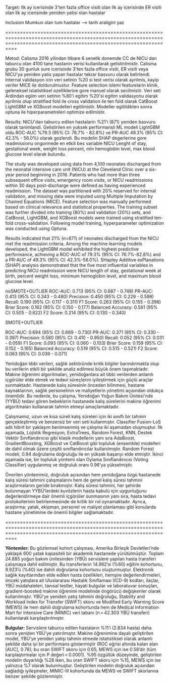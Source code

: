 Target: 
Ilk ay icerisinde 3'ten fazla office visiti olan
Ilk ay icerisinde ER visiti olan 
Ilk ay icerisinde yeniden yatisi olan hastalar 

Inclusion
Mumkun olan tum hastalar --> tarih araligini yaz

======================================================================================================================================================================

Metod: Calisma 2016 yilindan itibare 6 senelik donemde CC de NICU dan taburcu olan 4100 tane hastanin verisi kullanilarak gelistirilmistir. Calisma grubu 30 gunluk sure icerisinde 3'ten fazla office visiti, ER visiti veya NICU'ya yeniden yatis yapan hastalar tekrar basvuru olarak belirlendi. Internal validasyon icin veri setinin %20 si test verisi olarak ayrilmis, kayip veriler MICE ile doldurulmustur. Feature selection islemi featurelarin klinik, geleneksel istatistiksel ozelliklerine gore manuel olarak secilmistir. Veri seti Ardindan egiim veri setinin %80'i egitim %20'si egitim validasyonu olarak ayrilmis olup stratified fold ile cross validation ile ten fold olarak CatBoost LightGBM ve XGBoost modelleri egitilmistir. Modeller egitildikten sonra optuna ile hiperparametreleri optimize edilmistir. 

Results: NICU'dan taburcu edilen hastalarin %21'i (871) yeniden basvuru olarak tanimlandi. Gelistirilen en yuksek performansli ML modeli LightGBM oldu ROC-AUC %79.3 (95% CI: 76.7% - 82.8%) ve PR-AUC 49.3% (95% CI: 42.3% - 56.0%) olarak gozlendi. Bu modelin SHAP degerlerine gore readmissionu ongormede en etkili bes variable NICU Lenght of stay, gestational week, weight loss percent, min hemoglobin level, max blood glucose level olarak bulundu. 



The study was developed using data from 4,100 neonates discharged from the neonatal intensive care unit (NICU) at the Cleveland Clinic over a six-year period beginning in 2016. Patients who had more than three subsequent office visits, emergency room visits, or NICU readmissions within 30 days post-discharge were defined as having experienced readmission. The dataset was partitioned with 20% reserved for internal validation, and missing data were imputed using Multiple Imputation by Chained Equations (MICE). Feature selection was manually performed based on clinical relevance and statistical properties. The training subset was further divided into training (80%) and validation (20%) sets, and CatBoost, LightGBM, and XGBoost models were trained using stratified ten-fold cross-validation. Following model training, hyperparameter optimization was conducted using Optuna.

Results indicated that 21% (n=871) of neonates discharged from the NICU met the readmission criteria. Among the machine learning models developed, the LightGBM model exhibited the highest predictive performance, achieving a ROC-AUC of 79.3% (95% CI: 76.7%-82.8%) and a PR-AUC of 49.3% (95% CI: 42.3%-56.0%). SHapley Additive exPlanations (SHAP) analysis demonstrated that the five most influential variables in predicting NICU readmission were NICU length of stay, gestational week at birth, percent weight loss, minimum hemoglobin level, and maximum blood glucose level.













noSMOTE+OUTLIER
ROC-AUC: 0.713 (95% CI: 0.687 - 0.748)
PR-AUC: 0.413 (95% CI: 0.343 - 0.480)
Precision: 0.450 (95% CI: 0.229 - 0.598)
Recall: 0.190 (95% CI: 0.117 - 0.311)
F1 Score: 0.263 (95% CI: 0.155 - 0.396)
Brier Score: 0.162 (95% CI: 0.150 - 0.177)
Balanced Accuracy: 0.561 (95% CI: 0.505 - 0.622)
F2 Score: 0.214 (95% CI: 0.130 - 0.340)

SMOTE+OUTLIER

ROC-AUC: 0.694 (95% CI: 0.669 - 0.730)
PR-AUC: 0.371 (95% CI: 0.330 - 0.397)
Precision: 0.580 (95% CI: 0.410 - 0.950)
Recall: 0.052 (95% CI: 0.031 - 0.059)
F1 Score: 0.093 (95% CI: 0.060 - 0.103)
Brier Score: 0.159 (95% CI: 0.152 - 0.165)
Balanced Accuracy: 0.519 (95% CI: 0.515 - 0.521)
F2 Score: 0.063 (95% CI: 0.039 - 0.071)


Yenidoğan tıbbi verileri, sağlık sektöründe kritik bilgiler barındırmakta olup bu verilerin etkili bir şekilde analiz edilmesi büyük önem taşımaktadır. Makine öğrenimi algoritmaları, yenidoğanlara ait tıbbi verilerden anlamlı içgörüler elde etmek ve tedavi süreçlerini iyileştirmek için güçlü araçlar sunmaktadır. Hastanede kalış süresinin önceden bilinmesi, hastane kaynaklarının, sağlık personelinin ve maliyetlerin yönetimi açısından oldukça önemlidir. Bu nedenle, bu çalışma, Yenidoğan Yoğun Bakım Ünitesi'nde (YYBÜ) tedavi gören bebeklerin hastanede kalış sürelerini makine öğrenimi algoritmaları kullanarak tahmin etmeyi amaçlamaktadır.

Çalışmamız, uzun ve kısa süreli kalış süreleri için iki sınıflı bir tahmin gerçekleştirmiş ve benzersiz bir veri seti kullanmıştır. Classifier Fusion-LoS adlı hibrit bir yaklaşım benimsenmiş ve çalışma iki aşamadan oluşmuştur. İlk aşamada, Lojistik Regresyon, ExtraTrees, Random Forest, KNN, Destek Vektör Sınıflandırıcısı gibi klasik modellerin yanı sıra AdaBoost, GradientBoosting, XGBoost ve CatBoost gibi topluluk (ensemble) modelleri de dahil olmak üzere çeşitli sınıflandırıcılar kullanılmıştır. Random Forest modeli, 0.94 doğrulama doğruluğu ile en yüksek başarıyı elde etmiştir. İkinci aşamada ise, bir topluluk yöntemi olan Oylama Sınıflandırıcısı (Voting Classifier) uygulanmış ve doğruluk oranı 0.96’ya yükselmiştir.

Önerilen yöntemimiz, doğruluk açısından hem yenidoğana özgü hastanede kalış süresi tahmini çalışmalarını hem de genel kalış süresi tahmini araştırmalarını geride bırakmıştır. Kalış süresi tahmini, her şehirde bulunmayan YYBÜ’lerdeki kuvözlerin hasta kabulü için uygunluğunu değerlendirmeye dair önemli içgörüler sunmasının yanı sıra, hasta tedavi protokollerinin belirlenmesinde de kritik bir rol oynamaktadır. Ayrıca, araştırma; yatak, ekipman, personel ve maliyet planlaması gibi konularda hastane yönetimine de önemli bilgiler sağlamaktadır.

======================================================================================================================================================================

**Yöntemler:** Bu gözlemsel kohort çalışması, Amerika Birleşik Devletleri’nde yaklaşık 600 yatak kapasiteli bir akademik hastanede yürütülmüştür. Toplam 24.885 yoğun bakım ünitesinden (YBÜ) servislere yapılan hasta transferi çalışmaya dahil edilmiştir. Bu transferlerin 14.962’si (%60) eğitim kohortunu, 9.923’ü (%40) ise dahili doğrulama kohortunu oluşturmuştur. Elektronik sağlık kayıtlarından elde edilen hasta özellikleri, hemşire değerlendirmeleri, önceki yatışlara ait Uluslararası Hastalık Sınıflaması (ICD-9) kodları, ilaçlar, YBÜ müdahaleleri, tanısal testler, hayati bulgular ve laboratuvar sonuçları, gradient-boosted makine öğrenimi modelinde öngörücü değişkenler olarak kullanılmıştır. YBÜ’ye yeniden yatış tahmini doğruluğu, Stability and Workload Index for Transfer (SWIFT) skoru ve Modified Early Warning Score (MEWS) ile hem dahili doğrulama kohortunda hem de Medical Information Mart for Intensive Care (MIMIC) veri tabanı (n = 42.303 YBÜ transferi) kullanılarak karşılaştırılmıştır.

**Bulgular:** Servislere taburcu edilen hastaların %11’i (2.834 hasta) daha sonra yeniden YBÜ’ye yatırılmıştır. Makine öğrenimine dayalı geliştirilen model, YBÜ’ye yeniden yatışı tahmin etmede istatistiksel olarak anlamlı şekilde daha iyi bir performans göstermiştir (ROC eğrisi altında kalan alan [AUC], 0.76); bu oran SWIFT skoru için 0.65, MEWS için ise 0.58’dir (tüm karşılaştırmalar için P değeri < 0.0001). %95 özgüllük düzeyinde, geliştirilen modelin duyarlılığı %28 iken, bu oran SWIFT skoru için %15, MEWS için ise yalnızca %7 olarak bulunmuştur. Geliştirilen modelin doğruluk açısından sağladığı iyileşmeler, MIMIC-III kohortunda da MEWS ve SWIFT skorlarına benzer şekilde gözlenmiştir.

